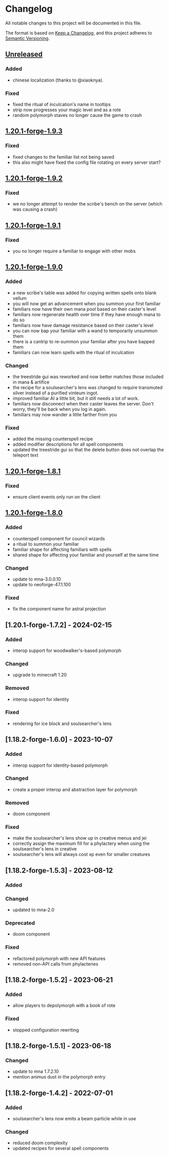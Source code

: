 # Changelog

All notable changes to this project will be documented in this file.

The format is based on [Keep a Changelog](https://keepachangelog.com/en/1.1.0/),
and this project adheres to [Semantic Versioning](https://semver.org/spec/v2.0.0.html).

## [Unreleased](https://github.com/SoSly/ArcaneAdditions/tree/1.20.1)
### Added
- chinese localization (thanks to @xiaoknya).

### Fixed
- fixed the ritual of inculcation's name in tooltips
- strip now progresses your magic level and as a rote
- random polymorph staves no longer cause the game to crash

## [1.20.1-forge-1.9.3](https://github.com/SoSly/ArcaneAdditions/releases/tag/1.20.1-forge-1.9.3)
### Fixed
- fixed changes to the familiar list not being saved
- this also might have fixed the config file rotating on every server start?

## [1.20.1-forge-1.9.2](https://github.com/SoSly/ArcaneAdditions/releases/tag/1.20.1-forge-1.9.2)
### Fixed
- we no longer attempt to render the scribe's bench on the server (which was causing a crash)

## [1.20.1-forge-1.9.1](https://github.com/SoSly/ArcaneAdditions/releases/tag/1.20.1-forge-1.9.1)
### Fixed
- you no longer require a familiar to engage with other mobs

## [1.20.1-forge-1.9.0](https://github.com/SoSly/ArcaneAdditions/releases/tag/1.20.1-forge-1.9.0)
### Added
- a new scribe's table was added for copying written spells onto blank vellum
- you will now get an advancement when you summon your first familiar
- familiars now have their own mana pool based on their caster's level
- familiars now regenerate health over time if they have enough mana to do so
- familiars now have damage resistance based on their caster's level
- you can now bap your familiar with a wand to temporarily unsummon them
- there is a cantrip to re-summon your familiar after you have bapped them
- familiars can now learn spells with the ritual of inculcation

### Changed
- the treestride gui was reworked and now better matches those included in mana & artifice
- the recipe for a soulsearcher's lens was changed to require transmuted silver instead of a purified vinteum ingot.
- improved familiar AI a little bit, but it still needs a lot of work.
- familiars now disconnect when their caster leaves the server. Don't worry, they'll be back when you log in again.
- familiars may now wander a little farther from you

### Fixed
- added the missing counterspell recipe
- added modifier descriptions for all spell components
- updated the treestride gui so that the delete button does not overlap the teleport text 

## [1.20.1-forge-1.8.1](https://github.com/SoSly/ArcaneAdditions/releases/tag/1.20.1-forge-1.8.1)

### Fixed
- ensure client events only run on the client

## [1.20.1-forge-1.8.0](https://github.com/SoSly/ArcaneAdditions/releases/tag/1.18.2-1.8.0)

### Added
- counterspell component for council wizards
- a ritual to summon your familiar
- familiar shape for affecting familiars with spells
- shared shape for affecting your familiar and yourself at the same time

### Changed
- update to mna-3.0.0.10
- update to neoforge-47.1.100

### Fixed
- fix the component name for astral projection

## [1.20.1-forge-1.7.2] - 2024-02-15
### Added
- interop support for woodwalker's-based polymorph

### Changed
- upgrade to minecraft 1.20

### Removed
- interop support for identity

### Fixed
- rendering for ice block and soulsearcher's lens

## [1.18.2-forge-1.6.0] - 2023-10-07

### Added
- interop support for identity-based polymorph

### Changed
- create a proper interop and abstraction layer for polymorph

### Removed
- doom component

### Fixed
- make the soulsearcher's lens show up in creative menus and jei
- correctly assign the maximum fill for a phylactery when using the soulsearcher's lens in creative
- soulsearcher's lens will always cost xp even for smaller creatures

## [1.18.2-forge-1.5.3] - 2023-08-12
### Added

### Changed
- updated to mna-2.0

### Deprecated
- doom component

### Fixed
- refactored polymorph with new API features
- removed non-API calls from phylacteries

## [1.18.2-forge-1.5.2] - 2023-06-21
### Added
- allow players to depolymorph with a book of rote

### Fixed
- stopped configuration rewriting

## [1.18.2-forge-1.5.1] - 2023-06-18
### Changed
- update to mna 1.7.2.10
- mention animus dust in the polymorph entry

## [1.18.2-forge-1.4.2] - 2022-07-01
### Added
- soulsearcher's lens now emits a beam particle while in use

### Changed
- reduced doom complexity
- updated recipes for several spell components